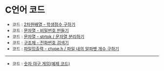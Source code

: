 ﻿# C언어 코드

- 코드 : [2차원배열 - 학생점수 구하기](./two_array.c)
- 코드 : [문자열 - 비밀번호 만들기](./password.c)
- 코드 : [문자열 - strtok / 문자열 분리하기](./strtok.c)
- 코드 : [구조체 - 전화번호 검색기](./search_number.c)
- 코드 : [파일입출력 - ctype.h / 파일 내의 알파벳 개수 구하기](./ctype.c)
---
- 코드 : [숫자 야구 게임(예제 코드)](./baseball)